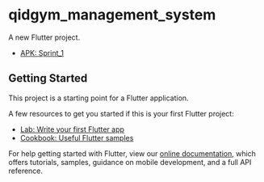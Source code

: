 # qidgym_management_system

A new Flutter project.

- [APK: Sprint_1](https://drive.google.com/drive/folders/17y9uSlwP7x_tkzprWd7B8aPkG3_hYdM6?usp=sharing)
## Getting Started

This project is a starting point for a Flutter application.

A few resources to get you started if this is your first Flutter project:

- [Lab: Write your first Flutter app](https://flutter.dev/docs/get-started/codelab)
- [Cookbook: Useful Flutter samples](https://flutter.dev/docs/cookbook)

For help getting started with Flutter, view our
[online documentation](https://flutter.dev/docs), which offers tutorials,
samples, guidance on mobile development, and a full API reference.
